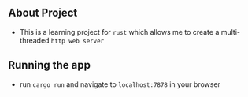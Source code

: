 ## About Project
- This is a learning project for `rust` which allows me to create a multi-threaded `http web server`


## Running the app

- run `cargo run` and navigate to `localhost:7878` in your browser
